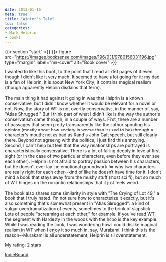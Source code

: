 ```yaml
---
date: 2013-01-16
meta: true
title: "Winter's Tale"
toc: false
categories:
- Mark Helprin
- books
---
```


{{< section "start" >}}
{{< figure src="https://images.booksense.com/images/196/031/9780156031196.jpg" type="margin" label="mn-cover" alt="Book cover" >}}

I wanted to like this book, to the point that I read all 750 pages of it even though I didn't like it very much. It seemed to have a lot going for it: my dad is a fan of Helprin; it is about New York City; it contains magical realism (though apparently Helprin disdains that term).<br /><br />The main thing it had against it going in was that Helprin is a known conservative, but I didn't know whether it would be relevant for a novel or not. Now, the story of WT is not overtly conservative, in the manner of, say, "Atlas Shrugged." But I think part of what I didn't like is the way the author's conservatism came through, in a couple of ways. First, there are a number of passages that seem pretty transparently like the author spouting his opinion (mostly about how society is worse than it used to be) through a character's mouth; not as bad as Rand's John Galt speech, but still clearly there. Beyond not agreeing with the politics, I just find this annoying. Second, I can't help but feel that the way relationships are portrayed is characteristically conservative. There is a lot of falling deeply in love at first sight (or in the case of two particular characters, even before they ever see each other). Helprin is not afraid to portray passion between his characters, but he doesn't ever lay the emotional groundwork for why two characters are really right for each other--kind of like he doesn't have time for it. I don't mind a book that stays away from the mushy stuff (most sci fi), but so much of WT hinges on the romantic relationships that it just feels weird.<br /><br />The book also shares some similarity in style with "The Crying of Lot 49," a book that I truly hated. I'm not sure how to characterize it exactly, but it's also something that's somewhat present in "Atlas Shrugged": a kind of vulgar overdramatization of events, sometimes to the brink of slapstick. Lots of people "screaming at each other," for example. If you've read WT, the segment with Hardesty in the woods with the hobo is the key example. While I was reading the book, I was wondering how I could dislike magical realism in WT when I enjoy it so much in, say, Murakami. I think this is the reason--Murakami is all understatement; Helprin is all overstatement.

My rating: 2 stars  

[IndieBound](https://www.indiebound.org/book/9780156031196)
